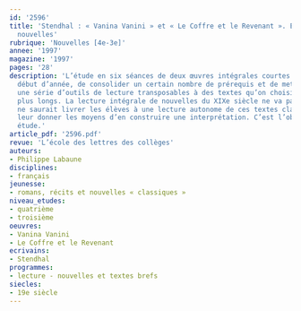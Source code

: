 ```yaml
---
id: '2596'
title: 'Stendhal : « Vanina Vanini » et « Le Coffre et le Revenant ». Étude de deux
  nouvelles'
rubrique: 'Nouvelles [4e-3e]'
annee: '1997'
magazine: '1997'
pages: '28'
description: 'L’étude en six séances de deux œuvres intégrales courtes permet, en
  début d’année, de consolider un certain nombre de prérequis et de mettre en place
  une série d’outils de lecture transposables à des textes qu’on choisira progressivement
  plus longs. La lecture intégrale de nouvelles du XIXe siècle ne va pas de soi. On
  ne saurait livrer les élèves à une lecture autonome de ces textes classiques sans
  leur donner les moyens d’en construire une interprétation. C’est l’objet de cette
  étude.'
article_pdf: '2596.pdf'
revue: 'L’école des lettres des collèges'
auteurs:
- Philippe Labaune
disciplines:
- français
jeunesse:
- romans, récits et nouvelles « classiques »
niveau_etudes:
- quatrième
- troisième
oeuvres:
- Vanina Vanini
- Le Coffre et le Revenant
ecrivains:
- Stendhal
programmes:
- lecture - nouvelles et textes brefs
siecles:
- 19e siècle
---
```

